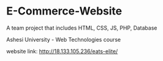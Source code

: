 # E-Commerce-Website
A team project that includes HTML, CSS, JS, PHP, Database

Ashesi University - Web Technologies course

website link: http://18.133.105.236/eats-elite/

